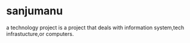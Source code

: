 # sanjumanu
a technology project is a project that deals with information system,tech infrastucture,or computers.
